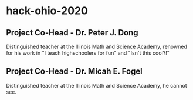 # hack-ohio-2020
## Project Co-Head - Dr. Peter J. Dong
Distinguished teacher at the Illinois Math and Science Academy, renowned for his work in "I teach highschoolers for fun" and "Isn't this cool?!"

## Project Co-Head - Dr. Micah E. Fogel
Distinguished teacher at the Illinois Math and Science Academy, he cannot see.
